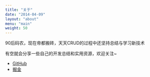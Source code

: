 ```yaml
---
title: "关于"
date: "2014-04-09"
layout: "about"
menu: "main"
weight: 50
---
```


90后码农，现在帝都搬砖，天天CRUD的过程中还坚持总结与学习新技术

有空就会分享一些自己的开发总结和实用资源，欢迎关注~

* [GitHub](https://github.com/ld000)
* [掘金](https://juejin.im/user/58e1fbfeac502e006c0efc5f/posts)
<!-- * 公众号

![](/公众号.jpg) -->

